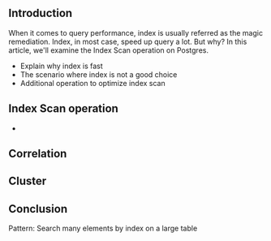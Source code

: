 ## Introduction
When it comes to query performance, index is usually referred as the magic remediation. Index, in most case, speed up query a lot. But why?
In this article, we'll examine the Index Scan operation on Postgres.
- Explain why index is fast
- The scenario where index is not a good choice
- Additional operation to optimize index scan

## Index Scan operation
- 

## Correlation

## Cluster

## Conclusion
Pattern: Search many elements by index on a large table